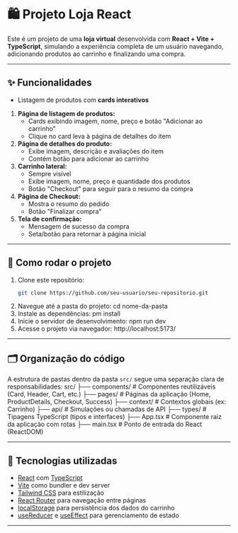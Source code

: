 # 🛍️ Projeto Loja React

Este é um projeto de uma **loja virtual** desenvolvida com **React + Vite + TypeScript**, simulando a experiência completa de um usuário navegando, adicionando produtos ao carrinho e finalizando uma compra.

---

## ✨ Funcionalidades

- Listagem de produtos com **cards interativos**
1. **Página de listagem de produtos:**
   - Cards exibindo imagem, nome, preço e botão "Adicionar ao carrinho"
   - Clique no card leva à página de detalhes do item
2. **Página de detalhes do produto:**
   - Exibe imagem, descrição e avaliações do item
   - Contém botão para adicionar ao carrinho
3. **Carrinho lateral:**
   - Sempre visível
   - Exibe imagem, nome, preço e quantidade dos produtos
   - Botão "Checkout" para seguir para o resumo da compra
4. **Página de Checkout:**
   - Mostra o resumo do pedido
   - Botão "Finalizar compra"
5. **Tela de confirmação:**
   - Mensagem de sucesso da compra
   - Seta/botão para retornar à página inicial
---

## 🚀 Como rodar o projeto

1. Clone este repositório:
   ```bash
   git clone https://github.com/seu-usuario/seu-repositorio.git
2. Navegue até a pasta do projeto:
    cd nome-da-pasta
3.  Instale as dependências:
    pm install
4. Inicie o servidor de desenvolvimento:
   npm run dev
5. Acesse o projeto via navegador:
   http://localhost:5173/

---


## 🗂️ Organização do código

A estrutura de pastas dentro da pasta `src/` segue uma separação clara de responsabilidades:
src/
├── components/ # Componentes reutilizáveis (Card, Header, Cart, etc.)
├── pages/ # Páginas da aplicação (Home, ProductDetails, Checkout, Success)
├── context/ # Contextos globais (ex: Carrinho)
├── api/ # Simulações ou chamadas de API
├── types/ # Tipagens TypeScript (tipos e interfaces)
├── App.tsx # Componente raiz da aplicação com rotas
├── main.tsx # Ponto de entrada do React (ReactDOM)

---

## 🧪 Tecnologias utilizadas

- [React](https://reactjs.org/) com [TypeScript](https://www.typescriptlang.org/)
- [Vite](https://vitejs.dev/) como bundler e dev server
- [Tailwind CSS](https://tailwindcss.com/) para estilização
- [React Router](https://reactrouter.com/) para navegação entre páginas
- [localStorage](https://developer.mozilla.org/pt-BR/docs/Web/API/Window/localStorage) para persistência dos dados do carrinho
- [useReducer](https://react.dev/reference/react/useReducer) e [useEffect](https://react.dev/reference/react/useEffect) para gerenciamento de estado

---

